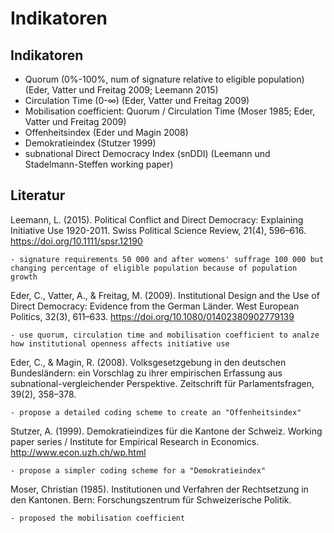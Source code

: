 Indikatoren
===========

Indikatoren
-----------

- Quorum (0%-100%, num of signature relative to eligible population) (Eder, Vatter und Freitag 2009; Leemann 2015)
- Circulation Time (0-∞) (Eder, Vatter und Freitag 2009)
- Mobilisation coefficient: Quorum / Circulation Time (Moser 1985; Eder, Vatter und Freitag 2009)
- Offenheitsindex (Eder und Magin 2008)
- Demokratieindex (Stutzer 1999)
- subnational Direct Democracy Index (snDDI) (Leemann und Stadelmann-Steffen working paper)

Literatur
---------

Leemann, L. (2015). Political Conflict and Direct Democracy: Explaining Initiative Use 1920-2011. Swiss Political Science Review, 21(4), 596–616. https://doi.org/10.1111/spsr.12190

    - signature requirements 50 000 and after womens' suffrage 100 000 but changing percentage of eligible population because of population growth

Eder, C., Vatter, A., & Freitag, M. (2009). Institutional Design and the Use of Direct Democracy: Evidence from the German Länder. West European Politics, 32(3), 611–633. https://doi.org/10.1080/01402380902779139

	- use quorum, circulation time and mobilisation coefficient to analze how institutional openness affects initiative use

Eder, C., & Magin, R. (2008). Volksgesetzgebung in den deutschen Bundesländern: ein Vorschlag zu ihrer empirischen Erfassung aus subnational-vergleichender Perspektive. Zeitschrift für Parlamentsfragen, 39(2), 358–378.

    - propose a detailed coding scheme to create an "Offenheitsindex"

Stutzer, A. (1999). Demokratieindizes für die Kantone der Schweiz. Working paper series / Institute for Empirical Research in Economics. http://www.econ.uzh.ch/wp.html

	- propose a simpler coding scheme for a "Demokratieindex"

Moser, Christian (1985). Institutionen und Verfahren der Rechtsetzung in den Kantonen. Bern: Forschungszentrum für Schweizerische Politik.

	- proposed the mobilisation coefficient

